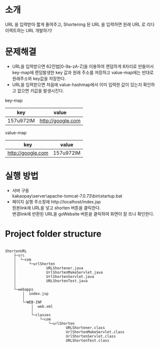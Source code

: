 # 소개
URL 을 입력받아 짧게 줄여주고, Shortening 된 URL 을 입력하면 원래 URL 로 리다이렉트하는 URL 개발하기!

# 문제해결 
- URL을 입력받으면 62진법[0-9a-zA-Z]을 이용하여 랜덤하게 8자리로 만들어서 key-map에 랜덤발생한 key 값과 원래 주소를 저장하고
  value-map에는 반대로 원래주소와 key값을 저장한다.
- URL을 입력받으면 처음에 value-hashmap에서 이미 입력한 값이 있는지 확인하고 없으면 키값을 발생시킨다.

key-map

key	     | value             |
------------ | -------------     |
157u972lM    | http://google.com |


value-map

key          | value          |
------------ | -------------  | 
http://google.com | 157u972lM |


# 실행 방법
- 서버 구동 <br>
  kakaopay\server\apache-tomcat-7.0.73\bin\startup.bat <br>
- 페이지 실행
  주소창에 http://localhost/index.jsp  <br>
  원본link에 URL을 넣고 shorten 버튼을 클릭한다. <br>
  변경link에 반환된 URL을 goWebsite 버튼을 클릭하여 화면이 잘 뜨나 확인한다.  <br>
# Project folder structure
<pre><code>
ShortenURL
    ├─src
    │  └─com
    │      └─urlShorten
    │              URLShortener.java
    │              UrlShortenMakeServlet.java
    │              UrlShortenServlet.java
    │              URLShortenTest.java
    │
    └─webapps
        │  index.jsp
        │
        └─WEB-INF
            │  web.xml
            │
            └─classes
                └─com
                    └─urlShorten
                            URLShortener.class
                            UrlShortenMakeServlet.class
                            UrlShortenServlet.class
                            URLShortenTest.class            
</pre></code>        
